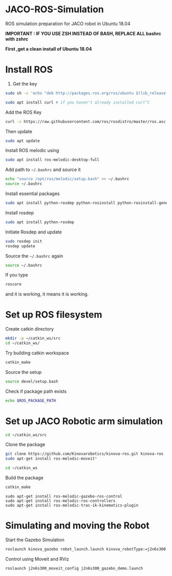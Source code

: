 # JACO-ROS-Simulation
ROS simulation preparation for JACO robot in Ubuntu 18.04

**IMPORTANT : IF YOU USE ZSH INSTEAD OF BASH, REPLACE ALL bashrc with zshrc**


**First ,get a clean install of Ubuntu 18.04**

# Install ROS

1. Get the key
```bash
sudo sh -c 'echo "deb http://packages.ros.org/ros/ubuntu $(lsb_release -sc) main" > /etc/apt/sources.list.d/ros-latest.list'
```

```bash
sudo apt install curl # if you haven't already installed curl^C
```

Add the ROS Key
```bash
curl -s https://raw.githubusercontent.com/ros/rosdistro/master/ros.asc | sudo apt-key add -
```

Then update
```bash
sudo apt update
```

Install ROS melodic using
```bash
sudo apt install ros-melodic-desktop-full
```


Add path to `~/.bashrc` and source it

```bash
echo "source /opt/ros/melodic/setup.bash" >> ~/.bashrc
source ~/.bashrc

```


Install essential packages

```bash
sudo apt install python-rosdep python-rosinstall python-rosinstall-generator python-wstool build-essential
```

Install rosdep
```bash
sudo apt install python-rosdep

```


Initiate Rosdep and update

```bash
sudo rosdep init
rosdep update
```

Source the `~/.bashrc`  again
```bash
source ~/.bashrc
```

If you type 
```bash
roscore
```

and it is working, it means it is working.


# Set up ROS filesystem

Create catkin directory

```bash
mkdir -p ~/catkin_ws/src
cd ~/catkin_ws/
```

Try building catkin workspace

```bash
catkin_make
```

Source the setup
```bash
source devel/setup.bash
```

Check if package path exists
```bash
echo $ROS_PACKAGE_PATH
```

# Set up JACO Robotic arm simulation

```bash
cd ~/catkin_ws/src
```

Clone the package
```bash
git clone https://github.com/Kinovarobotics/kinova-ros.git kinova-ros
sudo apt-get install ros-melodic-moveit*
```

```bash
cd ~/catkin_ws
```

Build the package
```bash
catkin_make
```

```
sudo apt-get install ros-melodic-gazebo-ros-control
sudo apt-get install ros-melodic-ros-controllers
sudo apt-get install ros-melodic-trac-ik-kinematics-plugin
```

# Simulating and moving the Robot

Start the Gazebo Simulation 

```bash
roslaunch kinova_gazebo robot_launch.launch kinova_robotType:=j2n6s300
```

Control using Moveit and RViz

```bash
roslaunch j2n6s300_moveit_config j2n6s300_gazebo_demo.launch
```

